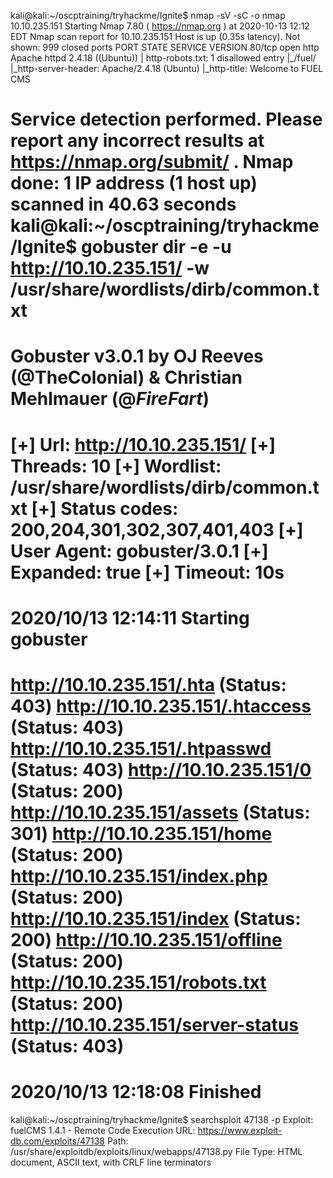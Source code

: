 kali@kali:~/oscptraining/tryhackme/Ignite$ nmap -sV -sC -o nmap 10.10.235.151
Starting Nmap 7.80 ( https://nmap.org ) at 2020-10-13 12:12 EDT
Nmap scan report for 10.10.235.151
Host is up (0.35s latency).
Not shown: 999 closed ports
PORT   STATE SERVICE VERSION
80/tcp open  http    Apache httpd 2.4.18 ((Ubuntu))
| http-robots.txt: 1 disallowed entry 
|_/fuel/
|_http-server-header: Apache/2.4.18 (Ubuntu)
|_http-title: Welcome to FUEL CMS

Service detection performed. Please report any incorrect results at https://nmap.org/submit/ .
Nmap done: 1 IP address (1 host up) scanned in 40.63 seconds
kali@kali:~/oscptraining/tryhackme/Ignite$ gobuster dir -e -u http://10.10.235.151/ -w /usr/share/wordlists/dirb/common.txt
===============================================================
Gobuster v3.0.1
by OJ Reeves (@TheColonial) & Christian Mehlmauer (@_FireFart_)
===============================================================
[+] Url:            http://10.10.235.151/
[+] Threads:        10
[+] Wordlist:       /usr/share/wordlists/dirb/common.txt
[+] Status codes:   200,204,301,302,307,401,403
[+] User Agent:     gobuster/3.0.1
[+] Expanded:       true
[+] Timeout:        10s
===============================================================
2020/10/13 12:14:11 Starting gobuster
===============================================================
http://10.10.235.151/.hta (Status: 403)
http://10.10.235.151/.htaccess (Status: 403)
http://10.10.235.151/.htpasswd (Status: 403)
http://10.10.235.151/0 (Status: 200)
http://10.10.235.151/assets (Status: 301)
http://10.10.235.151/home (Status: 200)
http://10.10.235.151/index.php (Status: 200)
http://10.10.235.151/index (Status: 200)
http://10.10.235.151/offline (Status: 200)
http://10.10.235.151/robots.txt (Status: 200)
http://10.10.235.151/server-status (Status: 403)
===============================================================
2020/10/13 12:18:08 Finished                                                                                                            
===============================================================  

kali@kali:~/oscptraining/tryhackme/Ignite$ searchsploit 47138 -p
  Exploit: fuelCMS 1.4.1 - Remote Code Execution
      URL: https://www.exploit-db.com/exploits/47138
     Path: /usr/share/exploitdb/exploits/linux/webapps/47138.py
File Type: HTML document, ASCII text, with CRLF line terminators
